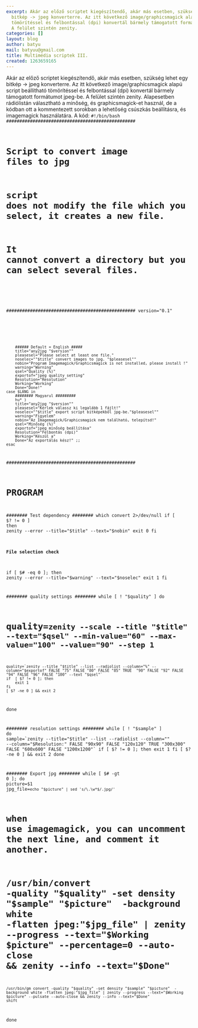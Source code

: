 ```yaml
---
excerpt: Akár az előző scriptet kiegészítendő, akár más esetben, szükség lehet egy
  bitkép -> jpeg konverterre. Az itt következő image/graphicsmagick alapú script beállítható
  tömörítéssel és felbontással (dpi) konvertál bármely támogatott formátumot jpeg-be.
  A felület szintén zenity.
categories: []
layout: blog
author: batyu
mail: batyuu@gmail.com
title: Multimédia scriptek III.
created: 1263659165
---
```

Akár az előző scriptet kiegészítendő, akár más esetben, szükség lehet egy bitkép -> jpeg konverterre. Az itt következő image/graphicsmagick alapú script beállítható tömörítéssel és felbontással (dpi) konvertál bármely támogatott formátumot jpeg-be. A felület szintén zenity. Alapesetben rádiólistán választható a minőség, és graphicsmagick-et használ, de a kódban ott a kommentezett sorokban a lehetőség csúszkás beállításra, és imagemagick használatára.
A kód:
<code>#!/bin/bash
#################################################
# Script to convert image files to jpg
# script does not modify the file which you select, it creates a new file.
# It cannot convert a directory but you can select several files.
# 

#################################################
version="0.1"
#
		###### Default = English #####
		title="any2jpg "$version""
		pleasesel="Please select at least one file."
		noselec=""$title" convert images to jpg. "$pleasesel""
		nobin="Program Imagemagick/Graphicsmagick is not installed, please install !"
		warning="Warning"
		qsel="Quality (%)"
		exportof="jpeg quality setting"
		Resolution="Resolution"
		Working="Working"
		Done="Done!"
	case $LANG in
		######## Magyarul #########
		hu* )
		title="any2jpg "$version""
		pleasesel="Kérlek válassz ki legalább 1 fájlt!"
		noselec=""$title" export script bitképekből jpg-be."$pleasesel""
		warning="Figyelem"
		nobin="Az Imagemagick/Graphicsmagick nem található, telepítsd!"
		qsel="Minőség (%)"
		exportof="jpeg minőség beállítása"
		Resolution="Felbontás (dpi)"
		Working="Készül a"
		Done="Az exportálás kész!" ;;
	esac

#################################################
#	PROGRAM
######## Test dependency ########
which convert 2>/dev/null
if [ $? != 0 ]
then
	zenity --error --title="$title" --text="$nobin"
	exit 0
fi

#### File selection check ###
if [ $# -eq 0 ]; then
	zenity --error --title="$warning" --text="$noselec"
	exit 1
fi

######## quality settings ########
while [ ! "$quality" ]
do
#	quality=`zenity --scale --title "$title" --text="$qsel" --min-value="60" --max-value="100" --value="90" --step 1`
	quality=`zenity --title "$title" --list --radiolist --column="%" --column="$exportof" FALSE "75" FALSE "80" FALSE "85" TRUE  "90" FALSE "92" FALSE "94" FALSE "96" FALSE "100" --text "$qsel"`
	if  [ $? != 0 ]; then
		exit 1
	fi
	[ $? -ne 0 ] && exit 2
done

######## resolution settings ########
while [ ! "$sample" ]
do
	sample=`zenity --title="$title" --list --radiolist --column="" --column="$Resolution:" FALSE "90x90" FALSE "120x120" TRUE "300x300" FALSE "600x600" FALSE "1200x1200"`
	if  [ $? != 0 ]; then
		exit 1
	fi
	[ $? -ne 0 ] && exit 2
done

######## Export jpg ########
while [ $# -gt 0 ]; do
	picture=$1
	jpg_file=`echo "$picture" | sed 's/\.\w*$/.jpg/'`
#   when use imagemagick, you can uncomment the next line, and comment it another. ##
#	/usr/bin/convert -quality "$quality" -set density "$sample" "$picture"  -background white -flatten jpeg:"$jpg_file" | zenity --progress --text="$Working $picture" --percentage=0 --auto-close && zenity --info --text="$Done"
	/usr/bin/gm convert -quality "$quality" -set density "$sample" "$picture"  -background white -flatten jpeg:"$jpg_file" | zenity --progress --text="$Working $picture" --pulsate --auto-close && zenity --info --text="$Done"
	shift
done
</code>
